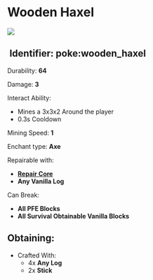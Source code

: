 # Wooden Haxel

![](https://github.com/ItsMePok/PFE/assets/136857747/187ff92e-f048-471a-872e-ebb7498b8ebf)

## <img src="https://minecraft.wiki/images/Name_Tag_JE2_BE2.png?cbdc1" alt="" data-size="line"> Identifier: **poke:wooden\_haxel**

Durability: **64**

Damage: **3**

Interact Ability:

* Mines a 3x3x2 Around the player
* 0.3s Cooldown

Mining Speed: **1**

Enchant type: **Axe**

Repairable with:

* [**Repair Core**](https://pfewiki.gitbook.io/home/items/cores/repair-core)
* **Any Vanilla Log**

Can Break:

* **All PFE Blocks**
* **All Survival Obtainable Vanilla Blocks**

## Obtaining:

* Crafted With:
  * 4x **Any Log**
  * 2x **Stick**
